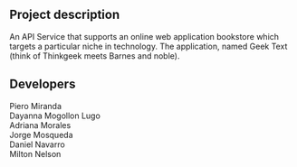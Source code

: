 ## Project description

An API Service that supports an online web application bookstore which targets a particular niche in technology. The application, named Geek Text (think of Thinkgeek meets Barnes and noble).


## Developers
Piero Miranda\
Dayanna Mogollon Lugo\
Adriana Morales\
Jorge Mosqueda\
Daniel Navarro\
Milton Nelson


